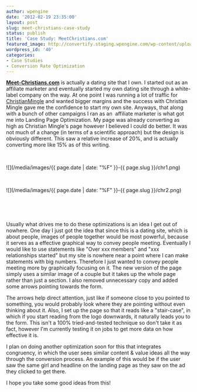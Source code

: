 ```yaml
---
author: wpengine
date: '2012-02-19 23:35:00'
layout: post
slug: meet-christians-case-study
status: publish
title: 'Case Study: MeetChristians.com'
featured_image: http://convertify.staging.wpengine.com/wp-content/uploads/2012/02/mc-chart.png
wordpress_id: '40'
categories:
- Case Studies
- Conversion Rate Optimization
---
```


[**Meet-Christians.com**](http://meet-christians.com) is actually a dating site that I own. I started out as an affiliate marketer and eventually started my own dating site through a white-label company on the way. At one point I was running a lot of traffic for [ChristianMingle](http://christianmingle.com) and wanted bigger margins and the success with Christian Mingle gave me the confidence to start my own site. Anyways, that along with a bunch of other campaigns I ran as an  affiliate marketer is what got me into Landing Page Optimization. My page was already converting as high as Christian Mingle's page however I believed I could do better. It was not much of a change (in terms of a scientific approach) but the design is obviously different. This saw a relative increase of 20%, and is actually converting more like 15% as of this writing.

 

![](/media/images/{{ page.date | date: "%F" }}-{{ page.slug }}/chr1.png)

 

![](/media/images/{{ page.date | date: "%F" }}-{{ page.slug }}/chr2.png)

 

 

Usually what drives me to do these optimizations is an idea I get out of nowhere. One day I just got the idea that since this is a dating site, which is about people, images of people together would be most powerful, because it serves as a effective graphical way to convey people meeting. Eventually I would like to use statements like "Over xxx members" and "xxx relationships started" but my site is nowhere near a point where I can make statements with big numbers. Therefore I just wanted to convey people meeting more by graphically focusing on it. The new version of the page simply uses a similar image of a couple but it takes up the whole page rather than just a section. I also removed unnecessary copy and added some arrows pointing towards the form.

The arrows help direct attention, just like if someone close to you pointed to something, you would probably look where they are pointing without even thinking about it. Also, I set up the page so that it reads like a "stair-case", in which if you start reading from the logo downwards, it naturally leads you to the form. This isn't a 100% tried-and-tested technique so don't take it as fact, however I'm currently testing it on jobs to get more data on how effective it is.

I plan on doing another optimization soon for this that integrates congruency, in which the user sees similar content & value ideas all the way through the conversion process. An example of this would be if the user saw the same girl and headline on the landing page as they saw on the ad they clicked to get there.

I hope you take some good ideas from this!
